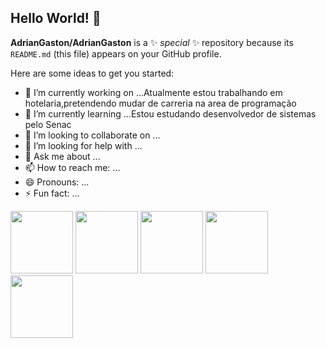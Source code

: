 ## Hello World! 👋

**AdrianGaston/AdrianGaston** is a ✨ _special_ ✨ repository because its `README.md` (this file) appears on your GitHub profile.

Here are some ideas to get you started:

- 🔭 I’m currently working on ...Atualmente estou trabalhando em hotelaria,pretendendo mudar de carreria na area de programação
- 🎒 I’m currently learning ...Estou estudando desenvolvedor de sistemas pelo Senac
- 👯 I’m looking to collaborate on ...
- 🤔 I’m looking for help with ...
- 💬 Ask me about ...
- 📫 How to reach me: ...
- 😄 Pronouns: ...
- ⚡ Fun fact: ...

<img src="https://cdn.jsdelivr.net/gh/devicons/devicon@latest/icons/java/java-original-wordmark.svg" width="100" height="100" />
<img src="https://cdn.jsdelivr.net/gh/devicons/devicon@latest/icons/mysql/mysql-plain-wordmark.svg" width="100" height="100" />
<img src="https://cdn.jsdelivr.net/gh/devicons/devicon@latest/icons/visualbasic/visualbasic-original.svg" width="100" height="100" />
<img src="https://cdn.jsdelivr.net/gh/devicons/devicon@latest/icons/git/git-original-wordmark.svg" width="100" height="100" />
<img src="https://cdn.jsdelivr.net/gh/devicons/devicon@latest/icons/github/github-original-wordmark.svg" width="100" height="100" />
          
              
              

